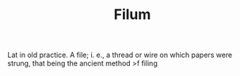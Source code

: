 ---
title: Filum
letter: F
permalink: "/definitions/bld-filum.html"
body: Lat in old practice. A file; i. e., a thread or wire on which papers were strung,
  that being the ancient method \>f filing
published_at: '2018-07-07'
source: Black's Law Dictionary 2nd Ed (1910)
layout: post
---